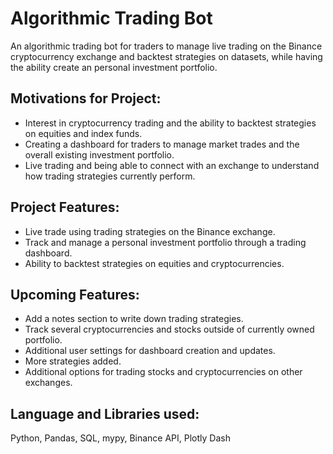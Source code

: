 # Algorithmic Trading Bot

An algorithmic trading bot for traders to manage live trading on the Binance cryptocurrency exchange and backtest strategies on datasets, while having the ability create an personal investment portfolio.


## Motivations for Project:
- Interest in cryptocurrency trading and the ability to backtest strategies on equities and index funds.
- Creating a dashboard for traders to manage market trades and the overall existing investment portfolio.
- Live trading and being able to connect with an exchange to understand how trading strategies currently perform.


## Project Features:
- Live trade using trading strategies on the Binance exchange.
- Track and manage a personal investment portfolio through a trading dashboard.
- Ability to backtest strategies on equities and cryptocurrencies.


## Upcoming Features:
- Add a notes section to write down trading strategies.
- Track several cryptocurrencies and stocks outside of currently owned portfolio.
- Additional user settings for dashboard creation and updates.
- More strategies added.
- Additional options for trading stocks and cryptocurrencies on other exchanges.


## Language and Libraries used:
Python, Pandas, SQL, mypy, Binance API, Plotly Dash
